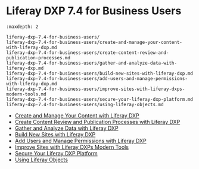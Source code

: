 # Liferay DXP 7.4 for Business Users

```{toctree}
:maxdepth: 2

liferay-dxp-7.4-for-business-users/ 
liferay-dxp-7.4-for-business-users/create-and-manage-your-content-with-liferay-dxp.md 
liferay-dxp-7.4-for-business-users/create-content-review-and-publication-processes.md 
liferay-dxp-7.4-for-business-users/gather-and-analyze-data-with-liferay-dxp.md 
liferay-dxp-7.4-for-business-users/build-new-sites-with-liferay-dxp.md 
liferay-dxp-7.4-for-business-users/add-users-and-manage-permissions-with-liferay-dxp.md 
liferay-dxp-7.4-for-business-users/improve-sites-with-liferay-dxps-modern-tools.md 
liferay-dxp-7.4-for-business-users/secure-your-liferay-dxp-platform.md 
liferay-dxp-7.4-for-business-users/using-liferay-objects.md 
```

* [Create and Manage Your Content with Liferay DXP](./liferay-dxp-7.4-for-business-users/create-and-manage-your-content-with-liferay-dxp.md) 
* [Create Content Review and Publication Processes with Liferay DXP](./liferay-dxp-7.4-for-business-users/create-content-review-and-publication-processes-with-liferay-dxp.md) 
* [Gather and Analyze Data with Liferay DXP](./liferay-dxp-7.4-for-business-users/gather-and-analyze-data-with-liferay-dxp.md) 
* [Build New Sites with Liferay DXP](./liferay-dxp-7.4-for-business-users/build-new-sites-with-liferay-dxp.md) 
* [Add Users and Manage Permissions with Liferay DXP](./liferay-dxp-7.4-for-business-users/add-users-and-manage-permissions-with-liferay-dxp.md) 
* [Improve Sites with Liferay DXPs Modern Tools](./liferay-dxp-7.4-for-business-users/improve-sites-with-liferay-dxps-modern-tools.md) 
* [Secure Your Liferay DXP Platform](./liferay-dxp-7.4-for-business-users/secure-your-liferay-dxp-platform.md) 
* [Using Liferay Objects](./liferay-dxp-7.4-for-business-users/using-liferay-objects.md) 
